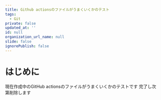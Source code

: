 ```yaml
---
title: Github actionsのファイルがうまくいくかのテスト
tags:
  - Git
private: false
updated_at: ''
id: null
organization_url_name: null
slide: false
ignorePublish: false
---
```

# はじめに
現在作成中のGitHub actionsのファイルがうまくいくかのテストです
完了し次第削除します